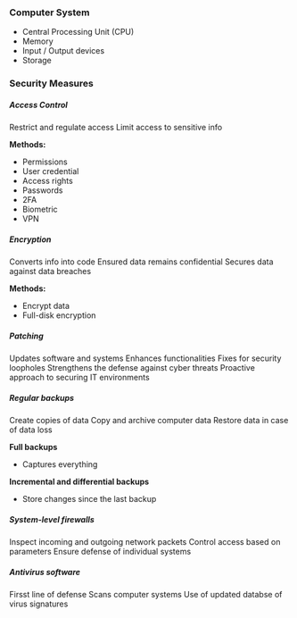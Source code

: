 
### Computer System

- Central Processing Unit (CPU)
- Memory
- Input / Output devices
- Storage

### Security Measures

##### Access Control

Restrict and regulate access
Limit access to sensitive info

**Methods:**
- Permissions
- User credential
- Access rights
- Passwords
- 2FA
- Biometric
- VPN
##### Encryption

Converts info into code
Ensured data remains confidential
Secures data against data breaches

**Methods:**
- Encrypt data
- Full-disk encryption

##### Patching

Updates software and systems
Enhances functionalities
Fixes for security loopholes
Strengthens the defense against cyber threats
Proactive approach to securing IT environments

##### Regular backups

Create copies of data
Copy and archive computer data
Restore data in case of data loss

**Full backups**
- Captures everything

**Incremental and differential backups**
- Store changes since the last backup

##### System-level firewalls

Inspect incoming and outgoing network packets
Control access based on parameters
Ensure defense of individual systems


##### Antivirus software

Firsst line of defense
Scans computer systems
Use of updated databse of virus signatures